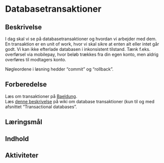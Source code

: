# Databasetransaktioner


## Beskrivelse
I dag skal vi se på databasetransaktioner og hvordan vi arbejder med dem.  
En transaktion er en unit of work, hvor vi skal sikre at enten alt eller intet går godt. Vi kan ikke efterlade databasen i inkonsistent tilstand. Tænk f.eks. overførsel via mobilepay, hvor beløb trækkes fra din egen konto, men aldrig overføres til modtagers konto.

Nøgleordene i løsning hedder “commit” og “rollback”.


## Forberedelse
Læs om transaktioner på [Baeldung](http://www.baeldung.com/sql/mysql-transaction-management-statements).  
Læs [denne beskrivelse](http://en.wikipedia.org/wiki/Database_transaction) på wiki om database transaktioner (kun til og med afsnittet “Transactional databases”.


## Læringsmål

## Indhold

## Aktiviteter

